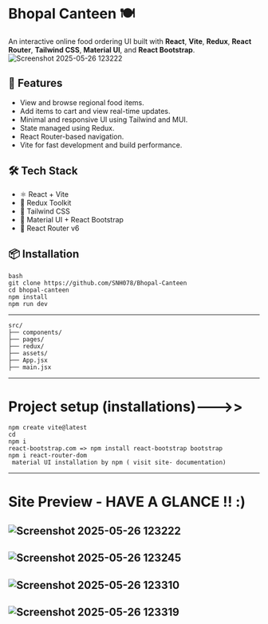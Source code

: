 # Bhopal Canteen 🍽️

An interactive online food ordering UI built with **React**, **Vite**, **Redux**, **React Router**, **Tailwind CSS**, **Material UI**, and **React Bootstrap**.
![Screenshot 2025-05-26 123222](https://github.com/user-attachments/assets/70939b0c-8f8e-4ca4-a686-d0e4c34d3491)
## 🚀 Features

- View and browse regional food items.
- Add items to cart and view real-time updates.
- Minimal and responsive UI using Tailwind and MUI.
- State managed using Redux.
- React Router-based navigation.
- Vite for fast development and build performance.

## 🛠️ Tech Stack

- ⚛️ React + Vite
- 🧠 Redux Toolkit
- 💨 Tailwind CSS
- 🎨 Material UI + React Bootstrap
- 🔁 React Router v6

## 📦 Installation

```
bash
git clone https://github.com/SNH078/Bhopal-Canteen
cd bhopal-canteen
npm install
npm run dev
```
--------------------------
```
src/
├── components/
├── pages/
├── redux/
├── assets/
├── App.jsx
├── main.jsx 
```
-----------------
# Project setup (installations)--->>
```
npm create vite@latest
cd 
npm i
react-bootstrap.com => npm install react-bootstrap bootstrap
npm i react-router-dom
 material UI installation by npm ( visit site- documentation)
```
------------------------------

# Site Preview - HAVE A GLANCE !! :)

![Screenshot 2025-05-26 123222](https://github.com/user-attachments/assets/70939b0c-8f8e-4ca4-a686-d0e4c34d3491)
----
![Screenshot 2025-05-26 123245](https://github.com/user-attachments/assets/dcb5de3e-64a3-4956-8e15-4d237e1ee89d)
-----
![Screenshot 2025-05-26 123310](https://github.com/user-attachments/assets/a461f561-317e-4961-991d-fa0254541d70)
----
![Screenshot 2025-05-26 123319](https://github.com/user-attachments/assets/924af5ca-b08b-4fff-b29d-efc263005c92)
---


